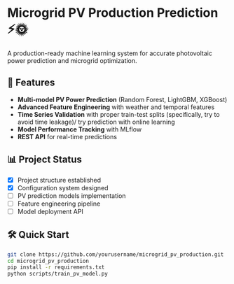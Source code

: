 
# Microgrid PV Production Prediction ⚡🌞

A production-ready machine learning system for accurate photovoltaic power prediction and microgrid optimization.

## 🚀 Features

- **Multi-model PV Power Prediction** (Random Forest, LightGBM, XGBoost)
- **Advanced Feature Engineering** with weather and temporal features  
- **Time Series Validation** with proper train-test splits (specifically, try to avoid time leakage)/ try prediction with online learning 
- **Model Performance Tracking** with MLflow
- **REST API** for real-time predictions

## 📊 Project Status

- [x] Project structure established
- [x] Configuration system designed
- [ ] PV prediction models implementation
- [ ] Feature engineering pipeline
- [ ] Model deployment API

## 🛠️ Quick Start

```bash
git clone https://github.com/yourusername/microgrid_pv_production.git
cd microgrid_pv_production
pip install -r requirements.txt
python scripts/train_pv_model.py
